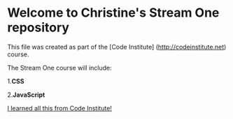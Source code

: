 # Welcome to Christine's Stream One repository

This file was created as part of the [Code Institute] (http://codeinstitute.net) course.

The Stream One course will include:

1.**CSS** 

2.**JavaScript** 

 
[I learned all this from Code Institute!](http://codeinstitute.net)
